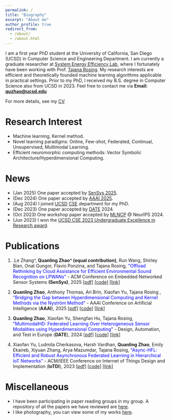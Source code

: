 ```yaml
---
permalink: /
title: "Biography"
excerpt: "About me"
author_profile: true
redirect_from: 
  - /about/
  - /about.html
---
```


I am a first year PhD student at the University of California, San Diego (UCSD) in Computer Science and Engineering Department. I am currently a graduate researcher at [System Energy Efficiency Lab](http://varys.ucsd.edu/), where I fortunately have been working with Prof. [Tajana Rosing](https://scholar.google.com/citations?user=DY_XcO4AAAAJ&hl=en). My research interests are efficient and theoretically founded machine learning algorithms applicable in practical settings. Prior to my PhD, I received my B.S. degree in Computer Science also from UCSD in 2023. Feel free to contact me via **Email: quzhao@ucsd.edu**


For more details, see my [CV](https://quanlingzhao.github.io/website/files/CV_QuanlingZhao.pdf).

Research Interest
======
- Machine learning, Kernel method.
- Novel learning paradigms: Online, Few-shot, Federated, Continual, Unsupervised, Multimodal Learning.
- Efficient neuromorphic computing methods: Vector Symbolic Architecture/Hyperdimensional Computing.

News
======
- (Jan 2025) One paper accepted by [SenSys 2025](https://sensys.acm.org/2025/).
- (Dec 2024) One paper accepted by [AAAI 2025](https://aaai.org/conference/aaai/aaai-25/).
- (Aug 2024) I joined [UCSD](https://ucsd.edu/) [CSE](https://cse.ucsd.edu/) department for my PhD.
- (Dec 2023) One paper accepted by [DATE](https://www.date-conference.com/) 2024.
- (Oct 2023) One workshop paper accepted by [MLNCP](https://www.mlwithnewcompute.com/) @ NeurIPS 2024.
- (Jun 2023) I won the [UCSD CSE 2023 Undergraduate Excellence in Research award](https://cse.ucsd.edu/undergraduate/cse-undergraduate-student-awards).

Publications
======

1. .Le Zhang^, **Quanling Zhao^ (equal contribution)**, Run Wang, Shirley Bian, Onat Gungor, Flavio Ponzina, and Tajana Rosing, <font color="blue">"Offload Rethinking by Cloud Assistance for Efficient Environmental Sound Recognition on LPWANs"</font> - ACM Conference on Embedded Networked Sensor Systems **(SenSys)**, 2025
[[pdf]](TBD) [[code]](TBE) [[link]](TBD)

2. **Quanling Zhao**, Anthony Thomas, Ari Brin, Xiaofan Yu, Tajana Rosing , <font color="blue">"Bridging the Gap between Hyperdimensional Computing and Kernel Methods via the Nyström Method"</font> - AAAI Conference on Artificial Intelligence (**AAAI**), 2025
[[pdf]](https://quanlingzhao.github.io/website/files/nyshd.pdf) [[code]](https://github.com/QuanlingZhao/NysHD) [[link]](TBD)

3. **Quanling Zhao**, Xiaofan Yu, Shengfan Hu, Tajana Rosing, <font color="blue">"MultimodalHD: Federated Learning Over Heterogeneous Sensor Modalities using Hyperdimensional Computing"</font> - Design, Automation, and Test in Europe (**DATE**), 2024
[[pdf]](https://quanlingzhao.github.io/website/files/multimodalhd.pdf) [[code]](https://github.com/QuanlingZhao/DATE-24-MultimodalHD) [[link]](https://ieeexplore.ieee.org/document/10546794)

4. Xiaofan Yu, Ludmila Cherkasova, Harsh Vardhan, **Quanling Zhao**, Emily Ekaireb, Xiyuan Zhang, Arya Mazumdar, Tajana Rosing, <font color="blue">"Async-HFL: Efficient and Robust Asynchronous Federated Learning in Hierarchical IoT Networks"</font> - ACM/IEEE Conference on Internet of Things Design and Implementation (**IoTDI**), 2023
[[pdf]](https://quanlingzhao.github.io/website/files/asynchfl.pdf) [[code]](https://github.com/Orienfish/Async-HFL) [[link]](https://dl.acm.org/doi/10.1145/3576842.3582377)

Miscellaneous
======
- I have been participating in paper reading groups in my group. A repository of all the papers we have reviewed are [here](https://github.com/UCSD-SEELab/iot-hd-reading-group).
- I like photography, you can view some of my works [here](portfolio/).


